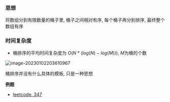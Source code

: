 ### 思想

将数组分到有限数量的桶子里, 桶子之间相对有序, 每个桶子再分别排序, 最终整个数组有序



### 时间复杂度

- 桶排序的平均时间复杂度为 $O(N * (log(N) - log(M)))$, $M$为桶的个数

![image-20230102203610967](D:/Typora/pics/image-20230102203610967.png)



桶排序并没有什么具体的模板, 只是一种思想

**例题**

- [leetcode. 347](https://leetcode.cn/problems/top-k-frequent-elements/)